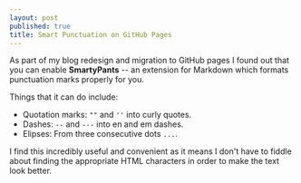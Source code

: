 ```yaml
---
layout: post
published: true
title: Smart Punctuation on GitHub Pages
---
```



As part of my blog redesign and migration to GitHub pages I found out that you can enable **SmartyPants** -- an extension for Markdown which formats punctuation marks properly for you.

Things that it can do include:

- Quotation marks: `""` and `''` into curly quotes.
- Dashes: `--` and `---` into en and em dashes.
- Elipses: From three consecutive dots `...`.

I find this incredibly useful and convenient as it means I don't have to fiddle about finding the appropriate HTML characters in order to make the text look better.
